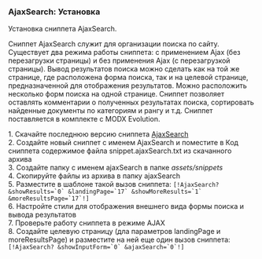 
<meta http-equiv="Content-Type" content="text/html; charset=utf-8">
<h3>AjaxSearch: Установка </h3> 
Установка сниппета AjaxSearch.	
<br>
<p>Сниппет <span class="text-bold">AjaxSearch</span> служит для организации поиска по сайту. Существует два режима работы сниппета: с применением <span class="text-bold">Ajax</span> (без перезагрузки страницы) и без применения <span class="text-bold">Ajax</span> (с перезагрузкой страницы). Вывод результатов поиска можно сделать как на той же странице, где расположена форма поиска, так и на целевой странице, предназначенной для отображения результатов. Можно расположить несколько форм поиска на одной странице. Сниппет позволяет оставлять комментарии о полученных результатах поиска, сортировать найденные документы по категориям и рангу и т.д. Сниппет поставляется в комплекте с MODX Evolution.</p>
<div>1. Скачайте последнюю версию сниппета <!--noindex--><a rel="nofollow" href="http://modx.com/extras/package/ajaxsearch" target="_blank">AjaxSearch</a><!--/noindex--></div>
<div>2. Создайте новый сниппет с именем <span class="text-bold">AjaxSearch</span> и поместите в <span class="text-bold">Код сниппета</span> содержимое файла <span class="text-bold">snippet.ajaxSearch.txt</span> из скачанного архива</div>
<div>3. Создайте папку с именем <span class="text-bold">ajaxSearch</span> в папке <span class="text-bold"><em>assets/snippets</em></span></div>
<div>4. Скопируйте файлы из архива в папку <span class="text-bold">ajaxSearch</span></div>
<div>5. Разместите в шаблоне такой вызов сниппета: <code>[!AjaxSearch? &showResults=`0` &landingPage=`17` &showMoreResults=`1` &moreResultsPage=`17`!]</code></div>
<div>6. Настройте стили для отображения внешнего вида формы поиска и вывода результатов</div>
<div>7. Проверьте работу сниппета в режиме <span class="text-bold">AJAX</span></div>
<div>8. Создайте целевую страницу (дла параметров <span class="text-bold">landingPage</span> и <span class="text-bold">moreResultsPage</span>) и разместите на ней еще один вызов сниппета: <code>[!AjaxSearch? &showInputForm=`0` &ajaxSearch=`0`!]</code></div>